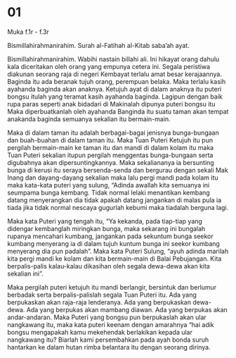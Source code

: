 # 01

Muka f.1r - f.3r

Bismillahirahmanirahim.
Surah al-Fatihah al-Kitab saba’ah ayat.

Bismillahirahmanirahim.
Wabihi nastain billahi ali. Ini hikayat orang dahulu kala diceritakan oleh orang yang empunya cetera ini. Segala peristiwa diakunan seorang raja di negeri Kembayat terlalu amat besar kerajaannya. Baginda itu ada beranak tujuh orang, perempuan belaka. Maka terlalu kasih ayahanda baginda akan anaknya. Ketujuh ayat di dalam anaknya itu puteri bongsu itulah yang teramat kasih ayahanda baginda. Lagipun dengan baik rupa paras seperti anak bidadari di Makinalah dipunya puteri bongsu itu
Maka diperbuatkanlah oleh ayahanda Banginda itu suatu taman akan tempat anakanda baginda semuanya sekalian itu bermain-main. 

Maka di dalam taman itu adalah berbagai-bagai jenisnya bunga-bungaan dan buah-buahan di dalam taman itu. Maka Tuan Puteri Ketujuh itu pun pergilah bermain-main ke taman itu dan mandi di dalam kolam itu maka Tuan Puteri sekalian itupun pergilah menggentas bunga-bungaan serta digubahnya akan dipersuntingkannya. Maka sekaliananya ia bersunting bunga di kerusi itu seraya bersenda-senda dan bergurau dengan sekali Mak Inang dan dayang-dayang sekalian maka lalu pergi mandi pada kolam itu maka kata-kata puteri yang sulung, “Adinda awallah kita semuanya ini seumpama bunga kembang. Tidak normal lelaki menantikan kembang datang menyerangkan dia tidak apakah datang jangankan di malas pula ia tiada jika tidak normal nescaya gugurlah kebumi maka tiadalah berguna lagi. 

Maka kata Puteri yang tengah itu, “Ya kekanda, pada tiap-tiap yang didengar kembanglah miringkan bunga, maka sekarang ini bungalah rupanya mencahari kumbang, jangankan pada sekuntum bunga seekor kumbang menyerang ia di dalam tujuh kuntum bunga ini seekor kumbang menyerang dia pun padalah”. Maka kata Puteri Sulung, “ayuh adinda marilah kita pergi mandi ke kolam dan kita bermain-main di Balai Pebujangan. Kita berpalis-palis kalau-kalau dikasihan oleh segala dewa-dewa akan kita sekalian ini”. 

Maka pergilah puteri ketujuh itu mandi berlangir, bersintuk dan  berlumur berbadak serta berpalis-palislah segala Tuan Puteri itu. Ada yang berpukaskan akan raja-raja lenderanya. Ada yang berpukaskan dewa-dewa. Ada yang berpukas akan mambang diawan. Ada yang berpukas akan andar-andaran. Maka Puteri yang bongsu pun berpukaslah akan ular nangkawang itu, maka kata puteri keenam dengan amarahnya “hai adik bongsu mengapakah kamu mekehendak berlakikan kepada ular nangkawang itu? Biarlah kami persembahkan pada ayah bonda suruh hantarkan ke dalam hutan rimba belantara itu dengan seorang dirinya.
